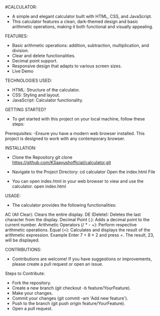 #CALCULATOR: 
- A simple and elegant calculator built with HTML, CSS, and JavaScript.
- This calculator features a clean, dark-themed design and basic arithmetic operations, making it both functional and visually appealing.

FEATURES: 
- Basic arithmetic operations: addition, subtraction, multiplication, and division.
- Clear and delete functionalities.
- Decimal point support.
- Responsive design that adapts to various screen sizes.
- Live Demo

TECHNOLOGIES USED:
- HTML: Structure of the calculator.
- CSS: Styling and layout.
- JavaScript: Calculator functionality.
  
GETTING STARTED?
- To get started with this project on your local machine, follow these steps:

Prerequisites:
-Ensure you have a modern web browser installed. This project is designed to work with any contemporary browser.

INSTALLATION:
- Clone the Repository
git clone https://github.com/KSaayushofficial/calculator.git

- Navigate to the Project Directory:
cd calculator
Open the index.html File

- You can open index.html in your web browser to view and use the calculator.
open index.html

USAGE:
- The calculator provides the following functionalities:
  
AC (All Clear): Clears the entire display.
DE (Delete): Deletes the last character from the display.
Decimal Point (.): Adds a decimal point to the current number.
Arithmetic Operators (/ * - +): Perform respective arithmetic operations.
Equal (=): Calculates and displays the result of the arithmetic expression.
Example
Enter 7 + 8 * 2 and press =.
The result, 23, will be displayed.

CONTRIBUTIONS:
- Contributions are welcome! If you have suggestions or improvements, please create a pull request or open an issue.

Steps to Contribute:
- Fork the repository.
- Create a new branch (git checkout -b feature/YourFeature).
- Make your changes.
- Commit your changes (git commit -am 'Add new feature').
- Push to the branch (git push origin feature/YourFeature).
- Open a pull request.
